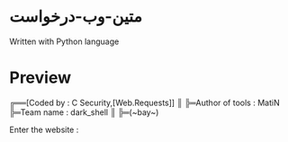# متین-وب-درخواست
Written with Python language
# Preview
╔══[Coded by : C Security,[Web.Requests]]
║
╠═Author of tools : MatiN
╠═Team name : dark_shell
║
╠═(~bay~)

 Enter the website :
 
